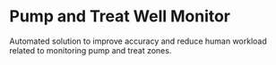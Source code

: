 # Pump and Treat Well Monitor
Automated solution to improve accuracy and reduce human workload related to monitoring pump and treat zones.